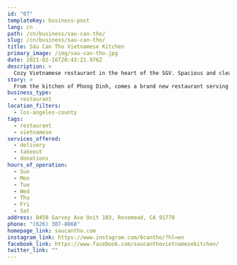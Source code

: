 ```yaml
---
id: "07"
templateKey: business-post
lang: cn
path: /cn/business/sau-can-tho/
slug: /cn/business/sau-can-tho/
title: Sáu Can Tho Vietnamese Kitchen
primary_image: /img/sau-can-tho.jpg
date: 2021-02-16T20:43:21.976Z
description: >
  Cozy Vietnamese restaurant in the heart of the SGV. Spacious and clean, traditional yet contemporary. A perfect destination to host your next gathering.  We pride ourselves on our exquisite food and excellent service.
story: >
  From the kitchen of Phong Dinh, comes a brand new restaurant serving all your favorite dishes. We are the home of the Original Famous Baked Fish, Hot Pots, Family Dinners and other exotic Southern Vietnam entrees.
business_type:
  - restaurant
location_filters:
  - los-angeles-county
tags:
  - restaurant
  - vietnamese
services_offered:
  - delivery
  - takeout
  - donations
hours_of_operation:
  - Sun
  - Mon
  - Tue
  - Wed
  - Thu
  - Fri
  - Sat
address: 8450 Garvey Ave Unit 103, Rosemead, CA 91770
phone: "(626) 307-8868"
homepage_link: saucantho.com
instagram_link: https://www.instagram.com/6cantho/?hl=en
facebook_link: https://www.facebook.com/saucanthovietnamesekitchen/
twitter_link: ""
---
```


